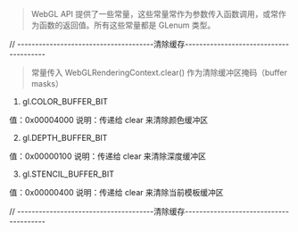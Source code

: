 > WebGL API 提供了一些常量，这些常量常作为参数传入函数调用，或常作为函数的返回值。所有这些常量都是 GLenum 类型。

// --------------------------------------清除缓存---------------------------------------

> 常量传入 WebGLRenderingContext.clear() 作为清除缓冲区掩码（buffer masks）

1. gl.COLOR_BUFFER_BIT

值：0x00004000
说明：传递给 clear 来清除颜色缓冲区

2. gl.DEPTH_BUFFER_BIT

值：0x00000100
说明：传递给 clear 来清除深度缓冲区

3. gl.STENCIL_BUFFER_BIT

值：0x00000400
说明：传递给 clear 来清除当前模板缓冲区

// --------------------------------------清除缓存---------------------------------------
